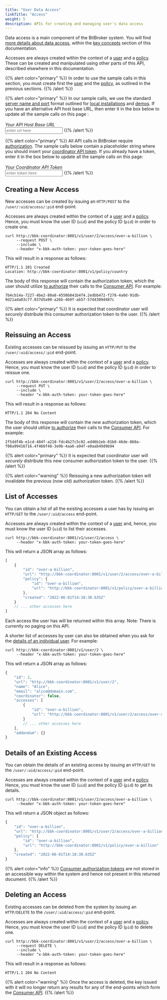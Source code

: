```yaml
---
title: "User Data Access"
linkTitle: "Access"
weight: 5
description: APIs for creating and managing user's data access
---
```


Data access is a main component of the BitBroker system. You will find [more details about data access](/docs/concepts/access/), within the [key concepts](/docs/concepts/) section of this documentation.

Accesses are always created within the context of a [user](/docs/concepts/users/) and a [policy](/docs/concepts/policy/). These can be created and manipulated using other parts of this API, described elsewhere in this documentation.

{{% alert color="primary" %}}
In order to use the sample calls in this section, you must create first the [user](/docs/coordinator/user/#creating-a-new-user) and the [policy](/docs/coordinator/policy/#creating-a-new-policy), as outlined in the previous sections.
{{% /alert %}}

{{% alert color="primary" %}}
In our sample calls, we use the standard [server name and port](/docs/getting-started/install-local/#server-naming-and-ports) format outlined for [local installations](/docs/getting-started/install-local/) and [demos](/docs/getting-started/demo/). If you have an alternative API host base URL, then enter it in the box below to update all the sample calls on this page :<br/><br/>_Your API Host Base URL_<br/><input class="code-replace" data-item="http://bbk-coordinator:8001" data-name="base url" type="text" placeholder="enter url here">
{{% /alert %}}

{{% alert color="primary" %}}
All API calls in BitBroker require [authorization](/docs/api-conventions/authorization/). The sample calls below contain a placeholder string where you should insert your [coordinator API token](/docs/api-conventions/authorization/#obtaining-a-coordinator-token). If you already have a token, enter it in the box below to update all the sample calls on this page:<br/><br/>_Your Coordinator API Token_<br/><input class="code-replace" data-item="your-token-goes-here" data-name="token" type="text" placeholder="enter token here">
{{% /alert %}}

## Creating a New Access

New accesses can be created by issuing an `HTTP/POST` to the `/user/:uid/access/:pid` end-point.

Accesses are always created within the context of a [user](/docs/concepts/users/) and a [policy](/docs/concepts/policy/). Hence, you must know the user ID (`uid`) and the policy ID (`pid`) in order to create one.

```shell
curl http://bbk-coordinator:8001/v1/user/2/access/over-a-billion \
     --request POST \
     --include \
     --header "x-bbk-auth-token: your-token-goes-here"
```

This will result in a response as follows:

```
HTTP/1.1 201 Created
Location: http://bbk-coordinator:8001/v1/policy/country
```

The body of this response will contain the authorization token, which the user should utilize [to authorize](/docs/api-conventions/authorization/) their calls to the [Consumer API](/docs/consumer/). For example:

```
7b4cb14a-7227-4be2-80a8-4550b841b4f4.2edbb472-f278-4a0d-91db-9d21ada03c77.037d5a90-a26b-4b9f-ab57-57d4309d487c
```

{{% alert color="primary" %}}
It is expected that coordinator user will _securely_ distribute this consumer authorization token to the user.
{{% /alert %}}

## Reissuing an Access

Existing accesses can be reissued by issuing an `HTTP/PUT` to the `/user/:uid/access/:pid` end-point.

Accesses are always created within the context of a [user](/docs/concepts/users/) and a [policy](/docs/concepts/policy/). Hence, you must know the user ID (`uid`) and the policy ID (`pid`) in order to reissue one.


```shell
curl http://bbk-coordinator:8001/v1/user/2/access/over-a-billion \
     --request PUT \
     --include \
     --header "x-bbk-auth-token: your-token-goes-here"
```

This will result in a response as follows:

```
HTTP/1.1 204 No Content
```

The body of this response will contain the _new_ authorization token, which the user should utilize [to authorize](/docs/api-conventions/authorization/) their calls to the [Consumer API](/docs/consumer/). For example:

```
2f5ddf4b-e1cd-484f-a218-fdc4b27c5c02.ed46b1eb-01b8-46de-868a-f08a99416716.4f466f48-3e9b-4aa6-a94f-e0aab49d9b94
```

{{% alert color="primary" %}}
It is expected that coordinator user will _securely_ distribute this new consumer authorization token to the user.
{{% /alert %}}

{{% alert color="warning" %}}
Reissuing a new authorization token will invalidate the previous (now old) authorization token.
{{% /alert %}}

## List of Accesses

You can obtain a list of all the existing accesses a user has by issuing an `HTTP/GET` to the `/user/:uid/access` end-point.

Accesses are always created within the context of a [user](/docs/concepts/users/) and, hence, you must know the user ID (`uid`) to list their accesses.

```shell
curl http://bbk-coordinator:8001/v1/user/2/access \
     --header "x-bbk-auth-token: your-token-goes-here"
```

This will return a JSON array as follows:

```js
[
    {
        "id": "over-a-billion",
        "url": "http://bbk-coordinator:8001/v1/user/2/access/over-a-billion",
        "policy": {
            "id": "over-a-billion",
            "url": "http://bbk-coordinator:8001/v1/policy/over-a-billion"
        },
        "created": "2022-06-01T14:18:30.635Z"
    }
    // ... other accesses here
]
```

Each access the user has will be returned within this array. Note: There is currently no paging on this API.

A shorter list of accesses by user can also be obtained when you ask for the [details of an individual user](/docs/coordinator/user/#details-of-an-existing-user). For example:

```shell
curl http://bbk-coordinator:8001/v1/user/2 \
     --header "x-bbk-auth-token: your-token-goes-here"
```

This will return a JSON array as follows:

```js
{
    "id": 2,
    "url": "http://bbk-coordinator:8001/v1/user/2",
    "name": "Alice",
    "email": "alice@domain.com",
    "coordinator": false,
    "accesses": [
        {
            "id": "over-a-billion",
            "url": "http://bbk-coordinator:8001/v1/user/2/access/over-a-billion"
        }
        // ... other accesses here
    ],
    "addendum": {}
}
```

## Details of an Existing Access

You can obtain the details of an existing access by issuing an `HTTP/GET` to the `/user/:uid/access/:pid` end-point.

Accesses are always created within the context of a [user](/docs/concepts/users/) and a [policy](/docs/concepts/policy/). Hence, you must know the user ID (`uid`) and the policy ID (`pid`) to get its details.

```shell
curl http://bbk-coordinator:8001/v1/user/2/access/over-a-billion \
     --header "x-bbk-auth-token: your-token-goes-here"
```

This will return a JSON object as follows:

```js
{
    "id": "over-a-billion",
    "url": "http://bbk-coordinator:8001/v1/user/2/access/over-a-billion",
    "policy": {
        "id": "over-a-billion",
        "url": "http://bbk-coordinator:8001/v1/policy/over-a-billion"
    },
    "created": "2022-06-01T14:18:30.635Z"
}
```

{{% alert color="info" %}}
[Consumer authorization tokens](/docs/api-conventions/authorization/#obtaining-a-consumer-token) are not stored in an accessible way within the system and hence not present in this returned document.
{{% /alert %}}

## Deleting an Access

Existing accesses can be deleted from the system by issuing an `HTTP/DELETE` to the `/user/:uid/access/:pid` end-point.

Accesses are always created within the context of a [user](/docs/concepts/users/) and a [policy](/docs/concepts/policy/). Hence, you must know the user ID (`uid`) and the policy ID (`pid`) to delete one.

```shell
curl http://bbk-coordinator:8001/v1/user/2/access/over-a-billion \
     --request DELETE \
     --include \
     --header "x-bbk-auth-token: your-token-goes-here"
```

This will result in a response as follows:

```
HTTP/1.1 204 No Content
```

{{% alert color="warning" %}}
Once the access is deleted, the key issued with it will no longer return any results for any of the end-points which form the [Consumer API](/docs/consumer/).
{{% /alert %}}
